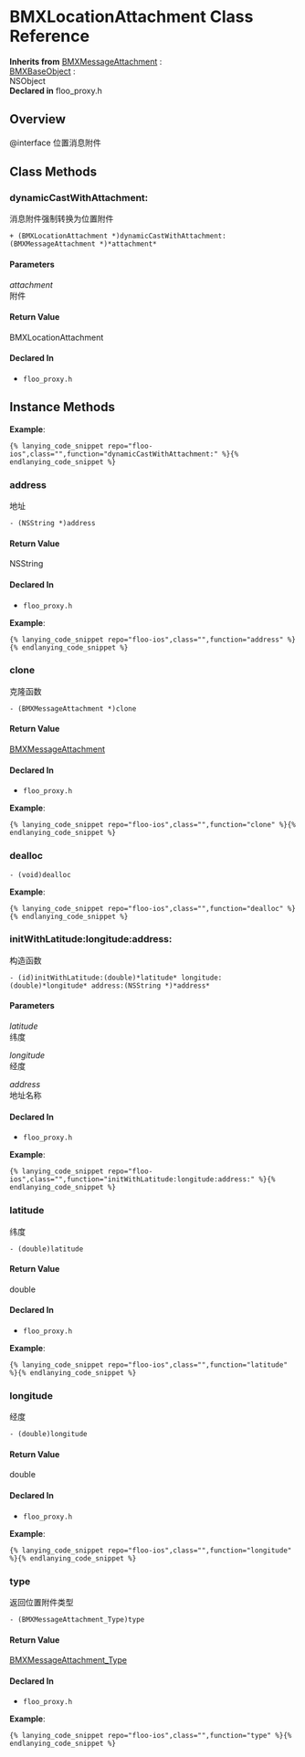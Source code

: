 # BMXLocationAttachment Class Reference

  **Inherits from** <a href="../Classes/BMXMessageAttachment.md">BMXMessageAttachment</a> :   
<a href="../Classes/BMXBaseObject.md">BMXBaseObject</a> :   
NSObject  
  **Declared in** floo_proxy.h  

## Overview

@interface 位置消息附件

## Class Methods

<a name="//api/name/dynamicCastWithAttachment:" title="dynamicCastWithAttachment:"></a>
### dynamicCastWithAttachment:

消息附件强制转换为位置附件

`+ (BMXLocationAttachment *)dynamicCastWithAttachment:(BMXMessageAttachment *)*attachment*`

#### Parameters

*attachment*  
   附件  

#### Return Value
BMXLocationAttachment

#### Declared In
* `floo_proxy.h`

<a title="Instance Methods" name="instance_methods"></a>
## Instance Methods

<a name="//api/name/address" title="address"></a>
**Example**:
```
{% lanying_code_snippet repo="floo-ios",class="",function="dynamicCastWithAttachment:" %}{% endlanying_code_snippet %}
```
### address

地址

`- (NSString *)address`

#### Return Value
NSString

#### Declared In
* `floo_proxy.h`

<a name="//api/name/clone" title="clone"></a>
**Example**:
```
{% lanying_code_snippet repo="floo-ios",class="",function="address" %}{% endlanying_code_snippet %}
```
### clone

克隆函数

`- (BMXMessageAttachment *)clone`

#### Return Value
<a href="../Classes/BMXMessageAttachment.md">BMXMessageAttachment</a>

#### Declared In
* `floo_proxy.h`

<a name="//api/name/dealloc" title="dealloc"></a>
**Example**:
```
{% lanying_code_snippet repo="floo-ios",class="",function="clone" %}{% endlanying_code_snippet %}
```
### dealloc

`- (void)dealloc`

<a name="//api/name/initWithLatitude:longitude:address:" title="initWithLatitude:longitude:address:"></a>
**Example**:
```
{% lanying_code_snippet repo="floo-ios",class="",function="dealloc" %}{% endlanying_code_snippet %}
```
### initWithLatitude:longitude:address:

构造函数

`- (id)initWithLatitude:(double)*latitude* longitude:(double)*longitude* address:(NSString *)*address*`

#### Parameters

*latitude*  
   纬度  

*longitude*  
   经度  

*address*  
   地址名称  

#### Declared In
* `floo_proxy.h`

<a name="//api/name/latitude" title="latitude"></a>
**Example**:
```
{% lanying_code_snippet repo="floo-ios",class="",function="initWithLatitude:longitude:address:" %}{% endlanying_code_snippet %}
```
### latitude

纬度

`- (double)latitude`

#### Return Value
double

#### Declared In
* `floo_proxy.h`

<a name="//api/name/longitude" title="longitude"></a>
**Example**:
```
{% lanying_code_snippet repo="floo-ios",class="",function="latitude" %}{% endlanying_code_snippet %}
```
### longitude

经度

`- (double)longitude`

#### Return Value
double

#### Declared In
* `floo_proxy.h`

<a name="//api/name/type" title="type"></a>
**Example**:
```
{% lanying_code_snippet repo="floo-ios",class="",function="longitude" %}{% endlanying_code_snippet %}
```
### type

返回位置附件类型

`- (BMXMessageAttachment_Type)type`

#### Return Value
<a href="../Constants/BMXMessageAttachment_Type.md">BMXMessageAttachment_Type</a>

#### Declared In
* `floo_proxy.h`

**Example**:
```
{% lanying_code_snippet repo="floo-ios",class="",function="type" %}{% endlanying_code_snippet %}
```
